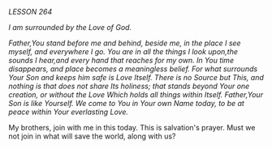 *LESSON 264*

*I am surrounded by the Love of God.*

_Father,You stand before me and behind, beside me, in the place I see myself, and everywhere I go. You are in all the things I look upon,the sounds I hear,and every hand that reaches for my own. In You time disappears, and place becomes a meaningless belief. For what surrounds Your Son and keeps him safe is Love Itself. There is no Source but This, and nothing is that does not share Its holiness; that stands beyond Your one creation, or without the Love Which holds all things within Itself. Father,Your Son is like Yourself. We come to You in Your own Name today, to be at peace within Your everlasting Love._

My brothers, join with me in this today. This is salvation's prayer. Must we not join in what will save the world, along with us?